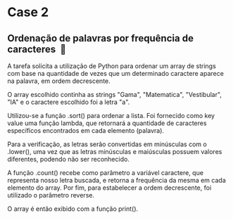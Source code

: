 # Case 2
## Ordenação de palavras por frequência de caracteres  🐍
A tarefa solicita a utilização de Python para ordenar um array de strings com base na quantidade de vezes que um determinado caractere aparece na palavra, em ordem decrescente.

O array escolhido continha as strings "Gama", "Matematica", "Vestibular", "IA" e o caractere escolhido foi a letra "a".

Utilizou-se a função .sort() para ordenar a lista. Foi fornecido como key value uma função lambda, que retornará a quantidade de caracteres específicos encontrados em cada elemento (palavra).  

Para a verificação, as letras serão convertidas em minúsculas com o .lower(), uma vez que as letras minúsculas e maiúsculas possuem valores diferentes, podendo não ser reconhecido.

A função .count() recebe como parâmetro a variável caractere, que representa nosso letra buscada, e retorna a frequência da mesma em cada elemento do array. Por fim, para estabelecer a ordem decrescente, foi utilizado o parâmetro reverse.

O array é então exibido com a função print().

